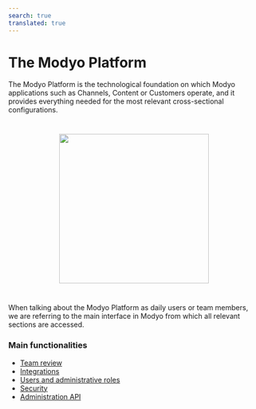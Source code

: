 ```yaml
---
search: true
translated: true
---
```


# The Modyo Platform

The Modyo Platform is the technological foundation on which Modyo applications such as Channels, Content or Customers operate, and it provides everything needed for the most relevant cross-sectional configurations.

<img src="/assets/img/platform/header.jpg" style="margin: 40px auto; width: 300px; display: block;">

When talking about the Modyo Platform as daily users or team members, we are  referring to the main interface in Modyo from which all relevant sections are accessed.

### Main functionalities

- [Team review](/platform/core/key-concepts.html)
- [Integrations](/platform/core/integration.html)
- [Users and administrative roles](/platform/core/roles.html)
- [Security](/platform/core/security.html)
- [Administration API](/platform/core/api.html)
